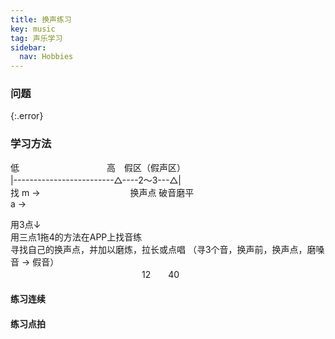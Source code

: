 ```yaml
---
title: 换声练习
key: music
tag: 声乐学习
sidebar:
  nav: Hobbies
---
```


### 问题

{:.error}

<!--more-->

### 学习方法

低　　　　　　　　　　高　假区（假声区）  
|-------------------------△----2～3---△|  
找 m → 　　　　　　　　　　换声点 破音磨平  
a →

用3点↓   
用三点1拖4的方法在APP上找音练  
寻找自己的换声点，并加以磨炼，拉长或点唱 （寻3个音，换声前，换声点，磨嗓音 → 假音）  
　　　　　　　　　　　　　　　12　　40

#### 练习连续

#### 练习点拍
